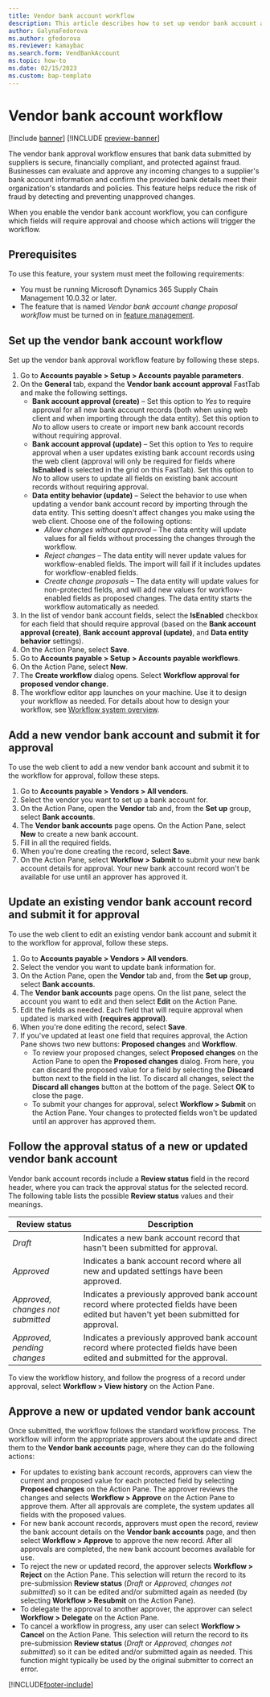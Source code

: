 ```yaml
---
title: Vendor bank account workflow
description: This article describes how to set up vendor bank account approval.
author: GalynaFedorova
ms.author: gfedorova
ms.reviewer: kamaybac
ms.search.form: VendBankAccount
ms.topic: how-to
ms.date: 02/15/2023
ms.custom: bap-template
---
```


# Vendor bank account workflow

[!include [banner](../includes/banner.md)]
[!INCLUDE [preview-banner](../includes/preview-banner.md)]

The vendor bank approval workflow ensures that bank data submitted by suppliers is secure, financially compliant, and protected against fraud. Businesses can evaluate and approve any incoming changes to a supplier's bank account information and confirm the provided bank details meet their organization's standards and policies. This feature helps reduce the risk of fraud by detecting and preventing unapproved changes.

When you enable the vendor bank account workflow, you can configure which fields will require approval and choose which actions will trigger the workflow.

## Prerequisites

To use this feature, your system must meet the following requirements:

- You must be running Microsoft Dynamics 365 Supply Chain Management 10.0.32 or later.
- The feature that is named *Vendor bank account change proposal workflow* must be turned on in [feature management](../../fin-ops-core/fin-ops/get-started/feature-management/feature-management-overview.md).

## Set up the vendor bank account workflow

Set up the vendor bank approval workflow feature by following these steps.

1. Go to **Accounts payable \> Setup \> Accounts payable parameters**.
1. On the **General** tab, expand the **Vendor bank account approval** FastTab and make the following settings.
    - **Bank account approval (create)** – Set this option to *Yes* to require approval for all new bank account records (both when using web client and when importing through the data entity). Set this option to *No* to allow users to create or import new bank account records without requiring approval.
    - **Bank account approval (update)** – Set this option to *Yes* to require approval when a user updates existing bank account records using the web client (approval will only be required for fields where **IsEnabled** is selected in the grid on this FastTab). Set this option to *No* to allow users to update all fields on existing bank account records without requiring approval.
    - **Data entity behavior (update)** – Select the behavior to use when updating a vendor bank account record by importing through the data entity. This setting doesn't affect changes you make using the web client. Choose one of the following options:
        - *Allow changes without approval* – The data entity will update values for all fields without processing the changes through the workflow.
        - *Reject changes* – The data entity will never update values for workflow-enabled fields. The import will fail if it includes updates for workflow-enabled fields.
        - *Create change proposals* – The data entity will update values for non-protected fields, and will add new values for workflow-enabled fields as proposed changes. The data entity starts the workflow automatically as needed.
1. In the list of vendor bank account fields, select the **IsEnabled** checkbox for each field that should require approval (based on the **Bank account approval (create)**, **Bank account approval (update)**, and **Data entity behavior** settings).
1. On the Action Pane, select **Save**.
1. Go to **Accounts payable \> Setup \> Accounts payable workflows**.
1. On the Action Pane, select **New**.
1. The **Create workflow** dialog opens. Select **Workflow approval for proposed vendor change**.
1. The workflow editor app launches on your machine. Use it to design your workflow as needed. For details about how to design your workflow, see [Workflow system overview](../../fin-ops-core/fin-ops/organization-administration/overview-workflow-system.md).

## Add a new vendor bank account and submit it for approval

To use the web client to add a new vendor bank account and submit it to the workflow for approval, follow these steps.

1. Go to **Accounts payable \> Vendors \> All vendors**.
1. Select the vendor you want to set up a bank account for.
1. On the Action Pane, open the **Vendor** tab and, from the **Set up** group,  select **Bank accounts**.
1. The **Vendor bank accounts** page opens. On the Action Pane, select **New** to create a new bank account.
1. Fill in all the required fields.
1. When you're done creating the record, select **Save**.
1. On the Action Pane, select **Workflow \> Submit** to submit your new bank account details for approval. Your new bank account record won't be available for use until an approver has approved it.

## Update an existing vendor bank account record and submit it for approval

To use the web client to edit an existing vendor bank account and submit it to the workflow for approval, follow these steps.

1. Go to **Accounts payable \> Vendors \> All vendors**.
1. Select the vendor you want to update bank information for.
1. On the Action Pane, open the **Vendor** tab and, from the **Set up** group, select **Bank accounts**.
1. The **Vendor bank accounts** page opens. On the list pane, select the account you want to edit and then select **Edit** on the Action Pane.
1. Edit the fields as needed. Each field that will require approval when updated is marked with **(requires approval)**.
1. When you're done editing the record, select **Save**.
1. If you've updated at least one field that requires approval, the Action Pane shows two new buttons: **Proposed changes** and **Workflow**.
    - To review your proposed changes, select **Proposed changes** on the Action Pane to open the **Proposed changes** dialog. From here, you can discard the proposed value for a field by selecting the **Discard** button next to the field in the list. To discard all changes, select the **Discard all changes** button at the bottom of the page. Select **OK** to close the page.
    - To submit your changes for approval, select **Workflow \> Submit** on the Action Pane. Your changes to protected fields won't be updated until an approver has approved them.

## Follow the approval status of a new or updated vendor bank account

Vendor bank account records include a **Review status** field in the record header, where you can track the approval status for the selected record. The following table lists the possible **Review status** values and their meanings.

| Review status | Description |
|---|---|
| *Draft* | Indicates a new bank account record that hasn't been submitted for approval. |
| *Approved* | Indicates a bank account record where all new and updated settings have been approved. |
| *Approved, changes not submitted* | Indicates a previously approved bank account record where protected fields have been edited but haven't yet been submitted for approval. |
| *Approved, pending changes* | Indicates a previously approved bank account record where protected fields have been edited and submitted for the approval. |

To view the workflow history, and follow the progress of a record under approval, select **Workflow \> View history** on the Action Pane.

## Approve a new or updated vendor bank account

Once submitted, the workflow follows the standard workflow process. The workflow will inform the appropriate approvers about the update and direct them to the **Vendor bank accounts** page, where they can do the following actions:

- For updates to existing bank account records, approvers can view the current and proposed value for each protected field by selecting **Proposed changes** on the Action Pane. The approver reviews the changes and selects **Workflow \> Approve** on the Action Pane to approve them. After all approvals are complete, the system updates all fields with the proposed values.
- For new bank account records, approvers must open the record, review the bank account details on the **Vendor bank accounts** page, and then select **Workflow \> Approve** to approve the new record. After all approvals are completed, the new bank account becomes available for use.
- To reject the new or updated record, the approver selects **Workflow \> Reject** on the Action Pane. This selection will return the record to its pre-submission **Review status** (*Draft* or *Approved, changes not submitted*) so it can be edited and/or submitted again as needed (by selecting **Workflow \> Resubmit** on the Action Pane).
- To delegate the approval to another approver, the approver can select **Workflow \> Delegate** on the Action Pane.
- To cancel a workflow in progress, any user can select **Workflow \> Cancel** on the Action Pane. This selection will return the record to its pre-submission **Review status** (*Draft* or *Approved, changes not submitted*) so it can be edited and/or submitted again as needed. This function might typically be used by the original submitter to correct an error.

[!INCLUDE[footer-include](../../includes/footer-banner.md)]
